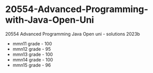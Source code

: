 # 20554-Advanced-Programming-with-Java-Open-Uni
20554 Advanced Programming Java Open uni - solutions 2023b
* mmn11 grade - 100
* mmn12 grade - 95
* mmn13 grade - 100 
* mmn14 grade - 100
* mmn15 grade - 96
